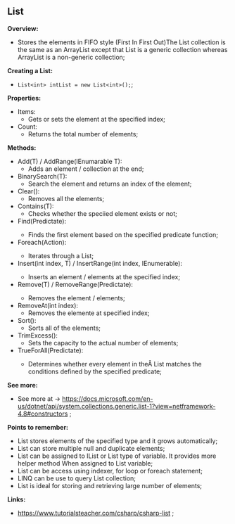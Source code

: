 ## List<T>

**Overview:**

- Stores the elements in FIFO style (First In First Out)The List<T> collection is the same as an ArrayList except that List<T> is a generic collection whereas ArrayList is a non-generic collection;

**Creating a List<T>:**

- `List<int> intList = new List<int>();`;

**Properties:**

- Items:
  - Gets or sets the element at the specified index;
- Count:
  - Returns the total number of elements;

**Methods:**

- Add(T) / AddRange(IEnumarable T):
  - Adds an element / collection at the end;
- BinarySearch(T):
  - Search the element and returns an index of the element;
- Clear():
  - Removes all the elements;
- Contains(T):
  - Checks whether the speciied element exists or not;
- Find(Predictate<T>):
  - Finds the first element based on the specified predicate function;
- Foreach(Action<T>):
  - Iterates through a List<T>;
- Insert(int index, T) / InsertRange(int index, IEnumerable<T>):
  - Inserts an element / elements at the specified index;
- Remove(T) / RemoveRange(Predictate<T>):
  - Removes the element / elements;
- RemoveAt(int index):
  - Removes the elemente at specified index;
- Sort():
  - Sorts all of the elements;
- TrimExcess():
  - Sets the capacity to the actual number of elements;
- TrueForAll(Predictate<T>):
  - Determines whether every element in theÂ List<T> matches the conditions defined by the specified predicate;

**See more:**

- See more at -> https://docs.microsoft.com/en-us/dotnet/api/system.collections.generic.list-1?view=netframework-4.8#constructors ;

**Points to remember:**

- List<T> stores elements of the specified type and it grows automatically;
- List<T> can store multiple null and duplicate elements;
- List<T> can be assigned to IList<T> or List<T> type of variable. It provides more helper method When assigned to List<T> variable;
- List<T> can be access using indexer, for loop or foreach statement;
- LINQ can be use to query List<T> collection;
- List<T> is ideal for storing and retrieving large number of elements;

**Links:**

- https://www.tutorialsteacher.com/csharp/csharp-list ;
